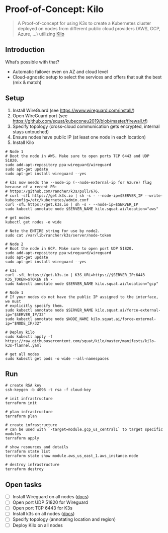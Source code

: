 # Proof-of-Concept: Kilo

> A Proof-of-concept for using K3s to create a Kubernetes cluster deployed on nodes from different public cloud providers (AWS, GCP, Azure, …) utilizing [Kilo](https://kilo.squat.ai/)

## Introduction

What’s possible with that?

* Automatic failover even on AZ and cloud level
* Cloud-agnostic setup to select the services and offers that suit the best (mix & match)

## Setup

1. Install WireGuard (see <https://www.wireguard.com/install/>)
2. Open WireGuard port (see <https://github.com/squat/kubeconeu2019/blob/master/firewall.tf>)
3. Specify topology (cross-cloud communication gets encrypted, internal stays untouched)
4. Ensure nodes have public IP (at least one node in each location)
5. Install Kilo

```shell
# Node 1
# Boot the node in AWS. Make sure to open ports TCP 6443 and UDP 51820.
sudo add-apt-repository ppa:wireguard/wireguard
sudo apt-get update
sudo apt-get install wireguard --yes

# k3s now needs the --node-ip (--node-external-ip for Azure) flag because of a recent PR:
# https://github.com/rancher/k3s/pull/676.
# curl -sfL https://get.k3s.io | sh -s - --node-ip=$SERVER_IP --write-kubeconfig=/etc/kubernetes/admin.conf
curl -sfL https://get.k3s.io | sh -s - --node-ip=$SERVER_IP
sudo kubectl annotate node $SERVER_NAME kilo.squat.ai/location="aws"

# get nodes
kubectl get nodes -o wide

# Note the ENTIRE string for use by node2.
sudo cat /var/lib/rancher/k3s/server/node-token

# Node 2
# Boot the node in GCP. Make sure to open port UDP 51820.
sudo add-apt-repository ppa:wireguard/wireguard
sudo apt-get update
sudo apt-get install wireguard --yes

# k3s
curl -sfL https://get.k3s.io | K3S_URL=https://$SERVER_IP:6443 K3S_TOKEN=$TOKEN sh -
sudo kubectl annotate node $SERVER_NAME kilo.squat.ai/location="gcp"

# Node 1
# If your nodes do not have the public IP assigned to the interface, we must
# explicitly specify them.
sudo kubectl annotate node $SERVER_NAME kilo.squat.ai/force-external-ip="$SERVER_IP/32"
sudo kubectl annotate node $NODE_NAME kilo.squat.ai/force-external-ip="$NODE_IP/32"

# Deploy kilo
sudo kubectl apply -f https://raw.githubusercontent.com/squat/kilo/master/manifests/kilo-k3s-flannel.yaml

# get all nodes
sudo kubectl get pods -o wide --all-namespaces
```

## Run

```shell
# create RSA key
ssh-keygen -b 4096 -t rsa -f cloud-key

# init infrastructure
terraform init

# plan infrastructure
terraform plan

# create infrastructure
# can be used with `-target=module.gcp_us_central1` to target specific modules
terraform apply

# show resources and details
terraform state list
terraform state show module.aws_us_east_1.aws_instance.node

# destroy infrastructure
terraform destroy
```

## Open tasks

* [ ] Install Wireguard on all nodes ([docs](https://www.wireguard.com/install/))
* [ ] Open port UDP 51820 for Wireguard
* [ ] Open port TCP 6443 for K3s
* [ ] Install k3s on all nodes ([docs](https://docs.k3s.io/quick-start))
* [ ] Specify topology (annotating location and region)
* [ ] Deploy Kilo on all nodes

